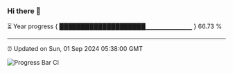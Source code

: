 ### Hi there 👋

⏳ Year progress { ████████████████████▁▁▁▁▁▁▁▁▁▁ } 66.73 %

---

⏰ Updated on Sun, 01 Sep 2024 05:38:00 GMT

![Progress Bar CI](https://github.com/IshwaranRudhara/GIT-ACTION/workflows/Progress%20Bar%20CI/badge.svg)
